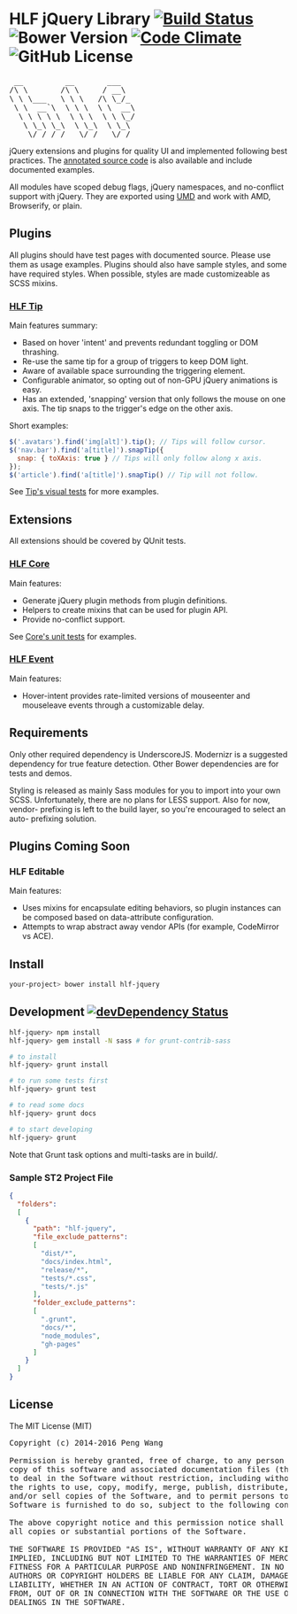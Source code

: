 # HLF jQuery Library [![Build Status](https://img.shields.io/travis/hlfcoding/hlf-jquery.svg)](https://travis-ci.org/hlfcoding/hlf-jquery) ![Bower Version](https://img.shields.io/bower/v/hlf-jquery.svg) [![Code Climate](https://codeclimate.com/github/hlfcoding/hlf-jquery/badges/gpa.svg)](https://codeclimate.com/github/hlfcoding/hlf-jquery) ![GitHub License](https://img.shields.io/github/license/hlfcoding/hlf-jquery.svg)

<pre>
 __         __       ___
/\ \       /\ \     / __\
\ \ \___   \ \ \   /\ \_/_
 \ \  __`\  \ \ \  \ \  __\
  \ \ \ \ \  \ \ \  \ \ \_/
   \ \_\ \_\  \ \_\  \ \_\
    \/_/ /_/   \/_/   \/_/
</pre>

jQuery extensions and plugins for quality UI and implemented following best
practices. The [annotated source code][] is also available and include
documented examples.

All modules have scoped debug flags, jQuery namespaces, and no-conflict support
with jQuery. They are exported using [UMD]() and work with AMD, Browserify, or
plain.

## Plugins

All plugins should have test pages with documented source. Please use them as
usage examples. Plugins should also have sample styles, and some have required
styles. When possible, styles are made customizeable as SCSS mixins.

### [HLF Tip][]

Main features summary:

- Based on hover 'intent' and prevents redundant toggling or DOM thrashing.
- Re-use the same tip for a group of triggers to keep DOM light.
- Aware of available space surrounding the triggering element.
- Configurable animator, so opting out of non-GPU jQuery animations is easy.
- Has an extended, 'snapping' version that only follows the mouse on one axis.
  The tip snaps to the trigger's edge on the other axis.

Short examples:

```js
$('.avatars').find('img[alt]').tip(); // Tips will follow cursor.
$('nav.bar').find('a[title]').snapTip({
  snap: { toXAxis: true } // Tips will only follow along x axis.
});
$('article').find('a[title]').snapTip() // Tip will not follow.
```

See [Tip's visual tests][] for more examples.

## Extensions

All extensions should be covered by QUnit tests.

### [HLF Core][]

Main features:

- Generate jQuery plugin methods from plugin definitions.
- Helpers to create mixins that can be used for plugin API.
- Provide no-conflict support.

See [Core's unit tests][] for examples.

### [HLF Event][]

Main features:

- Hover-intent provides rate-limited versions of mouseenter and mouseleave 
  events through a customizable delay.

## Requirements

Only other required dependency is UnderscoreJS. Modernizr is a suggested
dependency for true feature detection. Other Bower dependencies are for tests
and demos.

Styling is released as mainly Sass modules for you to import into your own SCSS.
Unfortunately, there are no plans for LESS support. Also for now, vendor-
prefixing is left to the build layer, so you're encouraged to select an auto-
prefixing solution.

## Plugins Coming Soon

### HLF Editable

Main features:

- Uses mixins for encapsulate editing behaviors, so plugin instances can be
  composed based on data-attribute configuration. 
- Attempts to wrap abstract away vendor APIs (for example, CodeMirror vs ACE).

## Install

```bash
your-project> bower install hlf-jquery
```

## Development [![devDependency Status](https://img.shields.io/david/dev/hlfcoding/hlf-jquery.svg)](https://david-dm.org/hlfcoding/hlf-jquery#info=devDependencies)

```bash
hlf-jquery> npm install
hlf-jquery> gem install -N sass # for grunt-contrib-sass

# to install
hlf-jquery> grunt install

# to run some tests first
hlf-jquery> grunt test

# to read some docs
hlf-jquery> grunt docs

# to start developing
hlf-jquery> grunt
```

Note that Grunt task options and multi-tasks are in build/.

### Sample ST2 Project File

```json
{
  "folders":
  [
    {
      "path": "hlf-jquery",
      "file_exclude_patterns":
      [
        "dist/*",
        "docs/index.html",
        "release/*",
        "tests/*.css",
        "tests/*.js"
      ],
      "folder_exclude_patterns":
      [
        ".grunt",
        "docs/*",
        "node_modules",
        "gh-pages"
      ]
    }
  ]
}
```

## License

The MIT License (MIT)

<pre>
Copyright (c) 2014-2016 Peng Wang

Permission is hereby granted, free of charge, to any person obtaining a
copy of this software and associated documentation files (the "Software"),
to deal in the Software without restriction, including without limitation
the rights to use, copy, modify, merge, publish, distribute, sublicense,
and/or sell copies of the Software, and to permit persons to whom the
Software is furnished to do so, subject to the following conditions:

The above copyright notice and this permission notice shall be included in
all copies or substantial portions of the Software.

THE SOFTWARE IS PROVIDED "AS IS", WITHOUT WARRANTY OF ANY KIND, EXPRESS OR
IMPLIED, INCLUDING BUT NOT LIMITED TO THE WARRANTIES OF MERCHANTABILITY,
FITNESS FOR A PARTICULAR PURPOSE AND NONINFRINGEMENT. IN NO EVENT SHALL THE
AUTHORS OR COPYRIGHT HOLDERS BE LIABLE FOR ANY CLAIM, DAMAGES OR OTHER
LIABILITY, WHETHER IN AN ACTION OF CONTRACT, TORT OR OTHERWISE, ARISING
FROM, OUT OF OR IN CONNECTION WITH THE SOFTWARE OR THE USE OR OTHER
DEALINGS IN THE SOFTWARE.
</pre>

[UMD]: https://github.com/umdjs/umd
[annotated source code]: http://hlfcoding.github.io/hlf-jquery/docs/index.html
[HLF Tip]: http://hlfcoding.github.io/hlf-jquery/docs/src/js/jquery.hlf.tip.html
[Tip's visual tests]: http://hlfcoding.github.io/hlf-jquery/tests/tip.visual.html
[HLF Core]: http://hlfcoding.github.io/hlf-jquery/docs/src/js/jquery.extension.hlf.core.html
[Core's unit tests]: http://localhost/hlf-jquery/tests/core.unit.html
[HLF Event]: http://hlfcoding.github.io/hlf-jquery/docs/src/js/jquery.extension.hlf.event.html
[HLF Editable]: http://hlfcoding.github.io/hlf-jquery/docs/src/js/jquery.hlf.editable.html
[Editable's visual tests]: http://hlfcoding.github.io/hlf-jquery/tests/editable.visual.html
